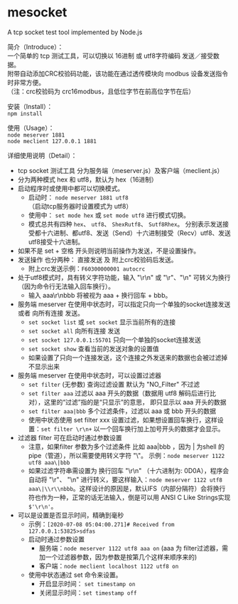 # mesocket
  A tcp socket test tool implemented by Node.js  
  
简介（Introduce）：    
一个简单的 tcp 测试工具，可以切换以 16进制 或 utf8字符编码 发送／接受数据。  
附带自动添加CRC校验码功能，该功能在通过透传模块向 modbus 设备发送指令时非常方便。  
 （注：crc校验码为 crc16modbus，且低位字节在前高位字节在后）

安装（Install）：  
`npm install`  

使用（Usage）：  
`node meserver 1881`  
`node meclient 127.0.0.1 1881`  

详细使用说明（Detail）：  
* tcp socket 测试工具 分为服务端（meserver.js）及客户端（meclient.js）
* 分为两种模式 hex 和 utf8，默认为 hex（16进制）
* 启动程序时或使用中都可以切换模式。
  * 启动时： `node meserver 1881 utf8` （启动tcp服务器时设置模式为 utf8）
  * 使用中： `set mode hex` 或 `set mode utf8` 进行模式切换。
  * 模式总共有四种 `hex`、 `utf8`、 `ShexRutf8`、 `Sutf8Rhex`。 分别表示发送接受都十六进制、都utf8、发送（Send）十六进制接受（Recv）utf8、发送utf8接受十六进制。
* 如果不是 set + 空格 开头则说明当前操作为发送，不是设置操作。
* 发送操作 也分两种： 直接发送 及 附上crc校验码后发送。  
  * 附上crc发送示例：`F60300000001 autocrc`
* 处于utf8模式时，具有转义字符功能，输入 "\r\n" 或 "\r"、"\n" 可转义为换行（因为命令行无法输入回车换行）。
  * 输入 aaa\r\nbbb 将被视为 aaa + 换行回车 + bbb。
* 服务端 meserver 在使用中状态时，可以指定只向一个单独的socket连接发送 或者 向所有连接 发送。  
  * `set socket list` 或 `set socket` 显示当前所有的连接  
  * `set socket all` 向所有连接 发送  
  * `set socket 127.0.0.1:55701` 只向一个单独的socket连接发送  
  * `set socket show` 查看当前的发送对象的设置值
  * 如果设置了只向一个连接发送，这个连接之外发送来的数据也会被过滤掉不显示出来
* 服务端 meserver 在使用中状态时，可以设置过滤器
  * `set filter` (无参数) 查询过滤设置 默认为 "NO_Filter" 不过滤
  * `set filter aaa` 过滤以 aaa 开头的数据（数据用 utf8 解码后进行比对），这里的“过滤”指的是“只显示”的意思， 即只显示以 aaa 开头的数据
  * `set filter aaa|bbb` 多个过滤条件，过滤以 aaa 或 bbb 开头的数据
  * 使用中状态使用 set filter xxx 设置过滤，如果想设置回车换行，这样设置：`set filter \r\n+` 以一个回车换行加上加号开头的数据才会显示。
* 过滤器 filter 可在启动时通过参数设置
  * 注意，如果filter 参数为多个过滤条件 比如 aaa|bbb ，因为 | 为shell 的 pipe（管道），所以需要使用转义字符 "\\"。 示例：`node meserver 1122 utf8 aaa\|bbb`
  * 如果过滤字符串需设置为 换行回车 "\r\n" （十六进制为: 0D0A），程序会自动将 "\r"、 "\n" 进行转义，要这样输入：`node meserver 1122 utf8 aaa\|\\r\\nbbb`。这样设计的原因是，默认IFS（内部分隔符）会将换行符也作为一种，正常的话无法输入，倒是可以用 ANSI C Like Strings实现 `$'\r\n'`。
* 可以是设置是否显示时间，精确到毫秒
  * 示例：`[2020-07-08 05:04:00.271]# Received from 127.0.0.1:53825>sdfas`
  * 启动时通过参数设置
    * 服务端：`node meserver 1122 utf8 aaa on` (aaa 为 filter过滤器，需加一个过滤器参数，因为参数是按第几个这样来顺序来的)
    * 客户端：`node meclient localhost 1122 utf8 on`
  * 使用中状态通过 set 命令来设置。
    * 开启显示时间： `set timestamp on`
    * 关闭显示时间：`set timestamp off`
